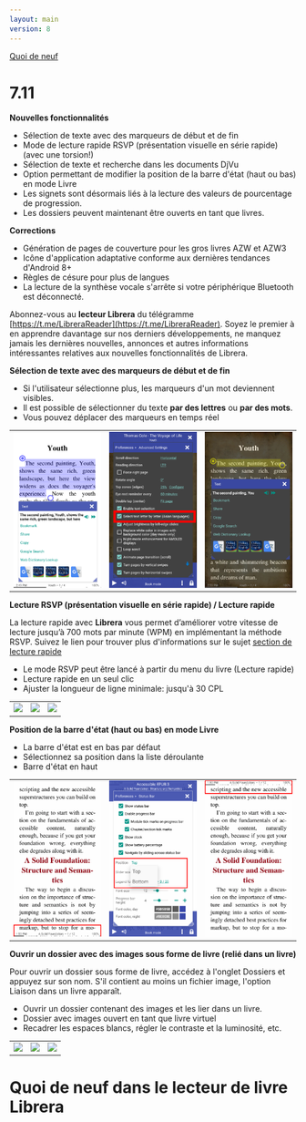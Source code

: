 ```yaml
---
layout: main
version: 8
---
```

[Quoi de neuf](/wiki/what-is-new/fr)

# 7.11

**Nouvelles fonctionnalités**

* Sélection de texte avec des marqueurs de début et de fin
* Mode de lecture rapide RSVP (présentation visuelle en série rapide) (avec une torsion!)
* Sélection de texte et recherche dans les documents DjVu
* Option permettant de modifier la position de la barre d'état (haut ou bas) en mode Livre
* Les signets sont désormais liés à la lecture des valeurs de pourcentage de progression.
* Les dossiers peuvent maintenant être ouverts en tant que livres.

**Corrections**

* Génération de pages de couverture pour les gros livres AZW et AZW3
* Icône d'application adaptative conforme aux dernières tendances d'Android 8+
* Règles de césure pour plus de langues
* La lecture de la synthèse vocale s'arrête si votre périphérique Bluetooth est déconnecté.

Abonnez-vous au **lecteur Librera** du télégramme [https://t.me/LibreraReader](https://t.me/LibreraReader). Soyez le premier à en apprendre davantage sur nos derniers développements, ne manquez jamais les dernières nouvelles, annonces et autres informations intéressantes relatives aux nouvelles fonctionnalités de Librera.

**Sélection de texte avec des marqueurs de début et de fin**

* Si l'utilisateur sélectionne plus, les marqueurs d'un mot deviennent visibles.
* Il est possible de sélectionner du texte **par des lettres** ou **par des mots**.
* Vous pouvez déplacer des marqueurs en temps réel

||||
|-|-|-|
|![](4.png)|![](5.png)|![](6.png)|


**Lecture RSVP (présentation visuelle en série rapide) / Lecture rapide**

La lecture rapide avec **Librera** vous permet d’améliorer votre vitesse de lecture jusqu’à 700 mots par minute (WPM) en implémentant la méthode RSVP.
Suivez le lien pour trouver plus d'informations sur le sujet [section de lecture rapide](/wiki/manual/Rapid-Serial-Visual-Presentation/fr)


* Le mode RSVP peut être lancé à partir du menu du livre (Lecture rapide)
* Lecture rapide en un seul clic
* Ajuster la longueur de ligne minimale: jusqu'à 30 CPL

||||
|-|-|-|
|![](/wiki/manual/Rapid-Serial-Visual-Presentation/1.png)|![](/wiki/manual/Rapid-Serial-Visual-Presentation/2.png)|![](/wiki/manual/Rapid-Serial-Visual-Presentation/3.png)|

**Position de la barre d'état (haut ou bas) en mode Livre**

* La barre d'état est en bas par défaut
* Sélectionnez sa position dans la liste déroulante
* Barre d'état en haut

||||
|-|-|-|
|![](1.png)|![](2.png)|![](3.png)|


**Ouvrir un dossier avec des images sous forme de livre (relié dans un livre)**

Pour ouvrir un dossier sous forme de livre, accédez à l'onglet Dossiers et appuyez sur son nom. S'il contient au moins un fichier image, l'option Liaison dans un livre apparaît.


* Ouvrir un dossier contenant des images et les lier dans un livre.
* Dossier avec images ouvert en tant que livre virtuel
* Recadrer les espaces blancs, régler le contraste et la luminosité, etc.

||||
|-|-|-|
|![](/wiki/manual/Open-Folder-With-Images-As-A-Book/1.png)|![](/wiki/manual/Open-Folder-With-Images-As-A-Book/2.png)|![](/wiki/manual/Open-Folder-With-Images-As-A-Book/3.png)|


# Quoi de neuf dans le lecteur de livre Librera




